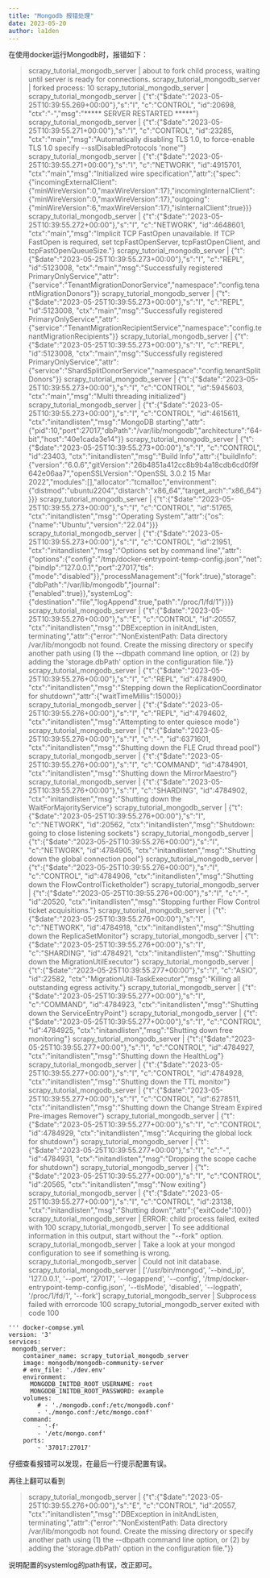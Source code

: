 ```yaml
---
title: "Mongodb 报错处理"
date: 2023-05-20
author: la1den
---
```




在使用docker运行Mongodb时，报错如下：
> scrapy_tutorial_mongodb_server  | about to fork child process, waiting until server is ready for connections.
> scrapy_tutorial_mongodb_server  | forked process: 10
> scrapy_tutorial_mongodb_server  | 
> scrapy_tutorial_mongodb_server  | {"t":{"$date":"2023-05-25T10:39:55.269+00:00"},"s":"I",  "c":"CONTROL",  "id":20698,   "ctx":"-","msg":"***** SERVER RESTARTED *****"}
> scrapy_tutorial_mongodb_server  | {"t":{"$date":"2023-05-25T10:39:55.271+00:00"},"s":"I",  "c":"CONTROL",  "id":23285,   "ctx":"main","msg":"Automatically disabling TLS 1.0, to force-enable TLS 1.0 specify --sslDisabledProtocols 'none'"}
> scrapy_tutorial_mongodb_server  | {"t":{"$date":"2023-05-25T10:39:55.271+00:00"},"s":"I",  "c":"NETWORK",  "id":4915701, "ctx":"main","msg":"Initialized wire specification","attr":{"spec":{"incomingExternalClient":{"minWireVersion":0,"maxWireVersion":17},"incomingInternalClient":{"minWireVersion":0,"maxWireVersion":17},"outgoing":{"minWireVersion":6,"maxWireVersion":17},"isInternalClient":true}}}
> scrapy_tutorial_mongodb_server  | {"t":{"$date":"2023-05-25T10:39:55.272+00:00"},"s":"I",  "c":"NETWORK",  "id":4648601, "ctx":"main","msg":"Implicit TCP FastOpen unavailable. If TCP FastOpen is required, set tcpFastOpenServer, tcpFastOpenClient, and tcpFastOpenQueueSize."}
> scrapy_tutorial_mongodb_server  | {"t":{"$date":"2023-05-25T10:39:55.273+00:00"},"s":"I",  "c":"REPL",     "id":5123008, "ctx":"main","msg":"Successfully registered PrimaryOnlyService","attr":{"service":"TenantMigrationDonorService","namespace":"config.tenantMigrationDonors"}}
> scrapy_tutorial_mongodb_server  | {"t":{"$date":"2023-05-25T10:39:55.273+00:00"},"s":"I",  "c":"REPL",     "id":5123008, "ctx":"main","msg":"Successfully registered PrimaryOnlyService","attr":{"service":"TenantMigrationRecipientService","namespace":"config.tenantMigrationRecipients"}}
> scrapy_tutorial_mongodb_server  | {"t":{"$date":"2023-05-25T10:39:55.273+00:00"},"s":"I",  "c":"REPL",     "id":5123008, "ctx":"main","msg":"Successfully registered PrimaryOnlyService","attr":{"service":"ShardSplitDonorService","namespace":"config.tenantSplitDonors"}}
> scrapy_tutorial_mongodb_server  | {"t":{"$date":"2023-05-25T10:39:55.273+00:00"},"s":"I",  "c":"CONTROL",  "id":5945603, "ctx":"main","msg":"Multi threading initialized"}
> scrapy_tutorial_mongodb_server  | {"t":{"$date":"2023-05-25T10:39:55.273+00:00"},"s":"I",  "c":"CONTROL",  "id":4615611, "ctx":"initandlisten","msg":"MongoDB starting","attr":{"pid":10,"port":27017,"dbPath":"/var/lib/mongodb","architecture":"64-bit","host":"40e1cada3e14"}}
> scrapy_tutorial_mongodb_server  | {"t":{"$date":"2023-05-25T10:39:55.273+00:00"},"s":"I",  "c":"CONTROL",  "id":23403,   "ctx":"initandlisten","msg":"Build Info","attr":{"buildInfo":{"version":"6.0.6","gitVersion":"26b4851a412cc8b9b4a18cdb6cd0f9f642e06aa7","openSSLVersion":"OpenSSL 3.0.2 15 Mar 2022","modules":[],"allocator":"tcmalloc","environment":{"distmod":"ubuntu2204","distarch":"x86_64","target_arch":"x86_64"}}}}
> scrapy_tutorial_mongodb_server  | {"t":{"$date":"2023-05-25T10:39:55.273+00:00"},"s":"I",  "c":"CONTROL",  "id":51765,   "ctx":"initandlisten","msg":"Operating System","attr":{"os":{"name":"Ubuntu","version":"22.04"}}}
> scrapy_tutorial_mongodb_server  | {"t":{"$date":"2023-05-25T10:39:55.273+00:00"},"s":"I",  "c":"CONTROL",  "id":21951,   "ctx":"initandlisten","msg":"Options set by command line","attr":{"options":{"config":"/tmp/docker-entrypoint-temp-config.json","net":{"bindIp":"127.0.0.1","port":27017,"tls":{"mode":"disabled"}},"processManagement":{"fork":true},"storage":{"dbPath":"/var/lib/mongodb","journal":{"enabled":true}},"systemLog":{"destination":"file","logAppend":true,"path":"/proc/1/fd/1"}}}}
> scrapy_tutorial_mongodb_server  | {"t":{"$date":"2023-05-25T10:39:55.276+00:00"},"s":"E",  "c":"CONTROL",  "id":20557,   "ctx":"initandlisten","msg":"DBException in initAndListen, terminating","attr":{"error":"NonExistentPath: Data directory /var/lib/mongodb not found. Create the missing directory or specify another path using (1) the --dbpath command line option, or (2) by adding the 'storage.dbPath' option in the configuration file."}}
> scrapy_tutorial_mongodb_server  | {"t":{"$date":"2023-05-25T10:39:55.276+00:00"},"s":"I",  "c":"REPL",     "id":4784900, "ctx":"initandlisten","msg":"Stepping down the ReplicationCoordinator for shutdown","attr":{"waitTimeMillis":15000}}
> scrapy_tutorial_mongodb_server  | {"t":{"$date":"2023-05-25T10:39:55.276+00:00"},"s":"I",  "c":"REPL",     "id":4794602, "ctx":"initandlisten","msg":"Attempting to enter quiesce mode"}
> scrapy_tutorial_mongodb_server  | {"t":{"$date":"2023-05-25T10:39:55.276+00:00"},"s":"I",  "c":"-",        "id":6371601, "ctx":"initandlisten","msg":"Shutting down the FLE Crud thread pool"}
> scrapy_tutorial_mongodb_server  | {"t":{"$date":"2023-05-25T10:39:55.276+00:00"},"s":"I",  "c":"COMMAND",  "id":4784901, "ctx":"initandlisten","msg":"Shutting down the MirrorMaestro"}
> scrapy_tutorial_mongodb_server  | {"t":{"$date":"2023-05-25T10:39:55.276+00:00"},"s":"I",  "c":"SHARDING", "id":4784902, "ctx":"initandlisten","msg":"Shutting down the WaitForMajorityService"}
> scrapy_tutorial_mongodb_server  | {"t":{"$date":"2023-05-25T10:39:55.276+00:00"},"s":"I",  "c":"NETWORK",  "id":20562,   "ctx":"initandlisten","msg":"Shutdown: going to close listening sockets"}
> scrapy_tutorial_mongodb_server  | {"t":{"$date":"2023-05-25T10:39:55.276+00:00"},"s":"I",  "c":"NETWORK",  "id":4784905, "ctx":"initandlisten","msg":"Shutting down the global connection pool"}
> scrapy_tutorial_mongodb_server  | {"t":{"$date":"2023-05-25T10:39:55.276+00:00"},"s":"I",  "c":"CONTROL",  "id":4784906, "ctx":"initandlisten","msg":"Shutting down the FlowControlTicketholder"}
> scrapy_tutorial_mongodb_server  | {"t":{"$date":"2023-05-25T10:39:55.276+00:00"},"s":"I",  "c":"-",        "id":20520,   "ctx":"initandlisten","msg":"Stopping further Flow Control ticket acquisitions."}
> scrapy_tutorial_mongodb_server  | {"t":{"$date":"2023-05-25T10:39:55.276+00:00"},"s":"I",  "c":"NETWORK",  "id":4784918, "ctx":"initandlisten","msg":"Shutting down the ReplicaSetMonitor"}
> scrapy_tutorial_mongodb_server  | {"t":{"$date":"2023-05-25T10:39:55.276+00:00"},"s":"I",  "c":"SHARDING", "id":4784921, "ctx":"initandlisten","msg":"Shutting down the MigrationUtilExecutor"}
> scrapy_tutorial_mongodb_server  | {"t":{"$date":"2023-05-25T10:39:55.277+00:00"},"s":"I",  "c":"ASIO",     "id":22582,   "ctx":"MigrationUtil-TaskExecutor","msg":"Killing all outstanding egress activity."}
> scrapy_tutorial_mongodb_server  | {"t":{"$date":"2023-05-25T10:39:55.277+00:00"},"s":"I",  "c":"COMMAND",  "id":4784923, "ctx":"initandlisten","msg":"Shutting down the ServiceEntryPoint"}
> scrapy_tutorial_mongodb_server  | {"t":{"$date":"2023-05-25T10:39:55.277+00:00"},"s":"I",  "c":"CONTROL",  "id":4784925, "ctx":"initandlisten","msg":"Shutting down free monitoring"}
> scrapy_tutorial_mongodb_server  | {"t":{"$date":"2023-05-25T10:39:55.277+00:00"},"s":"I",  "c":"CONTROL",  "id":4784927, "ctx":"initandlisten","msg":"Shutting down the HealthLog"}
> scrapy_tutorial_mongodb_server  | {"t":{"$date":"2023-05-25T10:39:55.277+00:00"},"s":"I",  "c":"CONTROL",  "id":4784928, "ctx":"initandlisten","msg":"Shutting down the TTL monitor"}
> scrapy_tutorial_mongodb_server  | {"t":{"$date":"2023-05-25T10:39:55.277+00:00"},"s":"I",  "c":"CONTROL",  "id":6278511, "ctx":"initandlisten","msg":"Shutting down the Change Stream Expired Pre-images Remover"}
> scrapy_tutorial_mongodb_server  | {"t":{"$date":"2023-05-25T10:39:55.277+00:00"},"s":"I",  "c":"CONTROL",  "id":4784929, "ctx":"initandlisten","msg":"Acquiring the global lock for shutdown"}
> scrapy_tutorial_mongodb_server  | {"t":{"$date":"2023-05-25T10:39:55.277+00:00"},"s":"I",  "c":"-",        "id":4784931, "ctx":"initandlisten","msg":"Dropping the scope cache for shutdown"}
> scrapy_tutorial_mongodb_server  | {"t":{"$date":"2023-05-25T10:39:55.277+00:00"},"s":"I",  "c":"CONTROL",  "id":20565,   "ctx":"initandlisten","msg":"Now exiting"}
> scrapy_tutorial_mongodb_server  | {"t":{"$date":"2023-05-25T10:39:55.277+00:00"},"s":"I",  "c":"CONTROL",  "id":23138,   "ctx":"initandlisten","msg":"Shutting down","attr":{"exitCode":100}}
> scrapy_tutorial_mongodb_server  | ERROR: child process failed, exited with 100
> scrapy_tutorial_mongodb_server  | To see additional information in this output, start without the "--fork" option.
> scrapy_tutorial_mongodb_server  | Take a look at your mongod configuration to see if something is wrong.
> scrapy_tutorial_mongodb_server  | Could not init database.
> scrapy_tutorial_mongodb_server  | ['/usr/bin/mongod', '--bind_ip', '127.0.0.1', '--port', '27017', '--logappend', '--config', '/tmp/docker-entrypoint-temp-config.json', '--tlsMode', 'disabled', '--logpath', '/proc/1/fd/1', '--fork']
> scrapy_tutorial_mongodb_server  | Subprocess failed with errorcode 100
> scrapy_tutorial_mongodb_server exited with code 100

```
''' docker-compse.yml
version: '3'
services:
 mongodb_server:
    container_name: scrapy_tutorial_mongodb_server
    image: mongodb/mongodb-community-server
    # env_file: './dev.env'
    environment:
      MONGODB_INITDB_ROOT_USERNAME: root
      MONGODB_INITDB_ROOT_PASSWORD: example
    volumes:
        # - './mongodb.conf:/etc/mongodb.conf'
        - './mongo.conf:/etc/mongo.conf'
    command:
        - '-f'
        - '/etc/mongo.conf'
    ports:
        - '37017:27017'
```

仔细查看报错可以发现，在最后一行提示配置有误。

再往上翻可以看到

> scrapy_tutorial_mongodb_server  | {"t":{"$date":"2023-05-25T10:39:55.276+00:00"},"s":"E",  "c":"CONTROL",  "id":20557,   "ctx":"initandlisten","msg":"DBException in initAndListen, terminating","attr":{"error":"NonExistentPath: Data directory /var/lib/mongodb not found. Create the missing directory or specify another path using (1) the --dbpath command line option, or (2) by adding the 'storage.dbPath' option in the configuration file."}}

说明配置的systemlog的path有误，改正即可。


